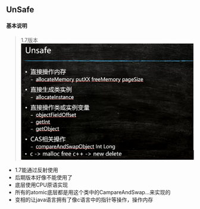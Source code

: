 ## UnSafe

#### 基本说明
> 1.7版本
![multithreading-unsafe基本说明.jpg](../resource/multithreading/multithreading-unsafe基本说明.jpg)
* 1.7能通过反射使用
* 后期版本好像不能使用了
* 底层使用CPU原语实现
* 所有的atomic底层都是用这个类中的CampareAndSwap...来实现的
* 变相的让java语言拥有了像c语言中的指针等操作，操作内存